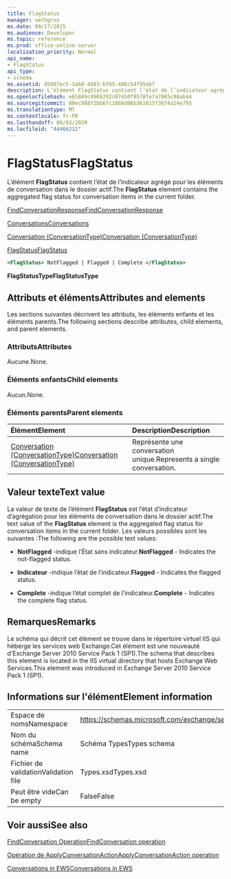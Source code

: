 ```yaml
---
title: FlagStatus
manager: sethgros
ms.date: 09/17/2015
ms.audience: Developer
ms.topic: reference
ms.prod: office-online-server
localization_priority: Normal
api_name:
- FlagStatus
api_type:
- schema
ms.assetid: d5907ec5-3a60-4d83-bf85-406c54f95eb7
description: L’élément FlagStatus contient l’état de l’indicateur agrégé pour les éléments de conversation dans le dossier actif.
ms.openlocfilehash: e65849c4909292c07450f8578fe7a7065c98ab44
ms.sourcegitcommit: 88ec988f2bb67c1866d06b361615f3674a24e795
ms.translationtype: MT
ms.contentlocale: fr-FR
ms.lasthandoff: 06/03/2020
ms.locfileid: "44466212"
---
```

# <a name="flagstatus"></a><span data-ttu-id="6f1f6-103">FlagStatus</span><span class="sxs-lookup"><span data-stu-id="6f1f6-103">FlagStatus</span></span>

<span data-ttu-id="6f1f6-104">L’élément **FlagStatus** contient l’état de l’indicateur agrégé pour les éléments de conversation dans le dossier actif.</span><span class="sxs-lookup"><span data-stu-id="6f1f6-104">The **FlagStatus** element contains the aggregated flag status for conversation items in the current folder.</span></span> 
  
[<span data-ttu-id="6f1f6-105">FindConversationResponse</span><span class="sxs-lookup"><span data-stu-id="6f1f6-105">FindConversationResponse</span></span>](findconversationresponse.md)
  
[<span data-ttu-id="6f1f6-106">Conversations</span><span class="sxs-lookup"><span data-stu-id="6f1f6-106">Conversations</span></span>](conversations-ex15websvcsotherref.md)
  
[<span data-ttu-id="6f1f6-107">Conversation (ConversationType)</span><span class="sxs-lookup"><span data-stu-id="6f1f6-107">Conversation (ConversationType)</span></span>](conversation-conversationtype.md)
  
[<span data-ttu-id="6f1f6-108">FlagStatus</span><span class="sxs-lookup"><span data-stu-id="6f1f6-108">FlagStatus</span></span>](flagstatus.md)
  
```XML
<FlagStatus> NotFlagged | Flagged | Complete </FlagStatus>
```

 <span data-ttu-id="6f1f6-109">**FlagStatusType**</span><span class="sxs-lookup"><span data-stu-id="6f1f6-109">**FlagStatusType**</span></span>
## <a name="attributes-and-elements"></a><span data-ttu-id="6f1f6-110">Attributs et éléments</span><span class="sxs-lookup"><span data-stu-id="6f1f6-110">Attributes and elements</span></span>

<span data-ttu-id="6f1f6-111">Les sections suivantes décrivent les attributs, les éléments enfants et les éléments parents.</span><span class="sxs-lookup"><span data-stu-id="6f1f6-111">The following sections describe attributes, child elements, and parent elements.</span></span>
  
### <a name="attributes"></a><span data-ttu-id="6f1f6-112">Attributs</span><span class="sxs-lookup"><span data-stu-id="6f1f6-112">Attributes</span></span>

<span data-ttu-id="6f1f6-113">Aucune.</span><span class="sxs-lookup"><span data-stu-id="6f1f6-113">None.</span></span>
  
### <a name="child-elements"></a><span data-ttu-id="6f1f6-114">Éléments enfants</span><span class="sxs-lookup"><span data-stu-id="6f1f6-114">Child elements</span></span>

<span data-ttu-id="6f1f6-115">Aucun.</span><span class="sxs-lookup"><span data-stu-id="6f1f6-115">None.</span></span>
  
### <a name="parent-elements"></a><span data-ttu-id="6f1f6-116">Éléments parents</span><span class="sxs-lookup"><span data-stu-id="6f1f6-116">Parent elements</span></span>

|<span data-ttu-id="6f1f6-117">**Élément**</span><span class="sxs-lookup"><span data-stu-id="6f1f6-117">**Element**</span></span>|<span data-ttu-id="6f1f6-118">**Description**</span><span class="sxs-lookup"><span data-stu-id="6f1f6-118">**Description**</span></span>|
|:-----|:-----|
|[<span data-ttu-id="6f1f6-119">Conversation (ConversationType)</span><span class="sxs-lookup"><span data-stu-id="6f1f6-119">Conversation (ConversationType)</span></span>](conversation-conversationtype.md) <br/> |<span data-ttu-id="6f1f6-120">Représente une conversation unique.</span><span class="sxs-lookup"><span data-stu-id="6f1f6-120">Represents a single conversation.</span></span>  <br/> |
   
## <a name="text-value"></a><span data-ttu-id="6f1f6-121">Valeur texte</span><span class="sxs-lookup"><span data-stu-id="6f1f6-121">Text value</span></span>

<span data-ttu-id="6f1f6-122">La valeur de texte de l’élément **FlagStatus** est l’état d’indicateur d’agrégation pour les éléments de conversation dans le dossier actif.</span><span class="sxs-lookup"><span data-stu-id="6f1f6-122">The text value of the **FlagStatus** element is the aggregated flag status for conversation items in the current folder.</span></span> <span data-ttu-id="6f1f6-123">Les valeurs possibles sont les suivantes :</span><span class="sxs-lookup"><span data-stu-id="6f1f6-123">The following are the possible text values:</span></span> 
  
- <span data-ttu-id="6f1f6-124">**NotFlagged** -indique l’État sans indicateur.</span><span class="sxs-lookup"><span data-stu-id="6f1f6-124">**NotFlagged** - Indicates the not-flagged status.</span></span> 
    
- <span data-ttu-id="6f1f6-125">**Indicateur** -indique l’état de l’indicateur.</span><span class="sxs-lookup"><span data-stu-id="6f1f6-125">**Flagged** - Indicates the flagged status.</span></span> 
    
- <span data-ttu-id="6f1f6-126">**Complete** -indique l’état complet de l’indicateur.</span><span class="sxs-lookup"><span data-stu-id="6f1f6-126">**Complete** - Indicates the complete flag status.</span></span> 
    
## <a name="remarks"></a><span data-ttu-id="6f1f6-127">Remarques</span><span class="sxs-lookup"><span data-stu-id="6f1f6-127">Remarks</span></span>

<span data-ttu-id="6f1f6-128">Le schéma qui décrit cet élément se trouve dans le répertoire virtuel IIS qui héberge les services web Exchange.Cet élément est une nouveauté d'Exchange Server 2010 Service Pack 1 (SP1).</span><span class="sxs-lookup"><span data-stu-id="6f1f6-128">The schema that describes this element is located in the IIS virtual directory that hosts Exchange Web Services.This element was introduced in Exchange Server 2010 Service Pack 1 (SP1).</span></span>
  
## <a name="element-information"></a><span data-ttu-id="6f1f6-129">Informations sur l'élément</span><span class="sxs-lookup"><span data-stu-id="6f1f6-129">Element information</span></span>

|||
|:-----|:-----|
|<span data-ttu-id="6f1f6-130">Espace de noms</span><span class="sxs-lookup"><span data-stu-id="6f1f6-130">Namespace</span></span>  <br/> |https://schemas.microsoft.com/exchange/services/2006/types  <br/> |
|<span data-ttu-id="6f1f6-131">Nom du schéma</span><span class="sxs-lookup"><span data-stu-id="6f1f6-131">Schema name</span></span>  <br/> |<span data-ttu-id="6f1f6-132">Schéma Types</span><span class="sxs-lookup"><span data-stu-id="6f1f6-132">Types schema</span></span>  <br/> |
|<span data-ttu-id="6f1f6-133">Fichier de validation</span><span class="sxs-lookup"><span data-stu-id="6f1f6-133">Validation file</span></span>  <br/> |<span data-ttu-id="6f1f6-134">Types.xsd</span><span class="sxs-lookup"><span data-stu-id="6f1f6-134">Types.xsd</span></span>  <br/> |
|<span data-ttu-id="6f1f6-135">Peut être vide</span><span class="sxs-lookup"><span data-stu-id="6f1f6-135">Can be empty</span></span>  <br/> |<span data-ttu-id="6f1f6-136">False</span><span class="sxs-lookup"><span data-stu-id="6f1f6-136">False</span></span>  <br/> |
   
## <a name="see-also"></a><span data-ttu-id="6f1f6-137">Voir aussi</span><span class="sxs-lookup"><span data-stu-id="6f1f6-137">See also</span></span>



[<span data-ttu-id="6f1f6-138">FindConversation Operation</span><span class="sxs-lookup"><span data-stu-id="6f1f6-138">FindConversation operation</span></span>](findconversation-operation.md)
  
[<span data-ttu-id="6f1f6-139">Opération de ApplyConversationAction</span><span class="sxs-lookup"><span data-stu-id="6f1f6-139">ApplyConversationAction operation</span></span>](applyconversationaction-operation.md)


[<span data-ttu-id="6f1f6-140">Conversations in EWS</span><span class="sxs-lookup"><span data-stu-id="6f1f6-140">Conversations in EWS</span></span>](https://msdn.microsoft.com/library/91e64629-db6c-4c94-9dcb-d386232e8467%28Office.15%29.aspx)

